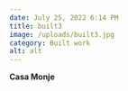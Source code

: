```yaml
---
date: July 25, 2022 6:14 PM
title: built3
image: /uploads/built3.jpg
category: Built work
alt: alt
---
```

**Casa Monje**